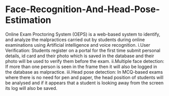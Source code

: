 # Face-Recognition-And-Head-Pose-Estimation
Online Exam Proctoring System (OEPS) is a web-based system to identify, and analyze the malpractices carried out by students during online examinations using Artificial intelligence and voice recognition.
i.User Verification: Students register on a portal for the first time submit personal details, id card and their photo which is saved in the database  and their photo will be used to verify them before the exam.
ii.Multiple face detection: If more than one person is seen in the frame then it will also be logged in the database as malpractice.
iii.Head pose detection: In MCQ-based exams where there is no need for pen and paper, the head position of students will be analysed and if it appears that a student is looking away from the screen its log will also be saved.
